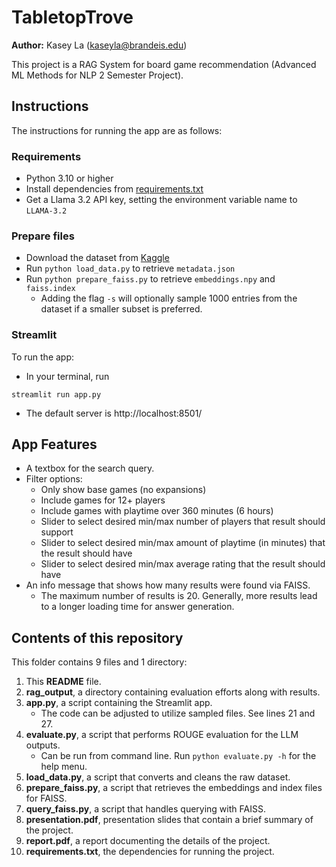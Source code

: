 # TabletopTrove

**Author:** Kasey La (kaseyla@brandeis.edu)

This project is a RAG System for board game recommendation (Advanced ML Methods for NLP 2 Semester Project).

## Instructions

The instructions for running the app are as follows:

### Requirements

* Python 3.10 or higher
* Install dependencies from [requirements.txt](https://github.com/kla7/TabletopTrove/blob/main/requirements.txt)
* Get a Llama 3.2 API key, setting the environment variable name to `LLAMA-3.2`

### Prepare files

* Download the dataset from [Kaggle](https://www.kaggle.com/datasets/gabrio/board-games-dataset)
* Run `python load_data.py` to retrieve `metadata.json`
* Run `python prepare_faiss.py` to retrieve `embeddings.npy` and `faiss.index`
    * Adding the flag `-s` will optionally sample 1000 entries from the dataset if a smaller subset is preferred.

### Streamlit

To run the app:
* In your terminal, run
```
streamlit run app.py
```

* The default server is http://localhost:8501/

## App Features

* A textbox for the search query.
* Filter options:
    * Only show base games (no expansions)
    * Include games for 12+ players
    * Include games with playtime over 360 minutes (6 hours)
    * Slider to select desired min/max number of players that result should support
    * Slider to select desired min/max amount of playtime (in minutes) that the result should have
    * Slider to select desired min/max average rating that the result should have
* An info message that shows how many results were found via FAISS.
    * The maximum number of results is 20. Generally, more results lead to a longer loading time for answer generation.

## Contents of this repository

This folder contains 9 files and 1 directory:

1. This **README** file.
2. **rag_output**, a directory containing evaluation efforts along with results.
3. **app.py**, a script containing the Streamlit app.
   * The code can be adjusted to utilize sampled files. See lines 21 and 27.
4. **evaluate.py**, a script that performs ROUGE evaluation for the LLM outputs.
    * Can be run from command line. Run `python evaluate.py -h` for the help menu.
5. **load_data.py**, a script that converts and cleans the raw dataset.
6. **prepare_faiss.py**, a script that retrieves the embeddings and index files for FAISS.
7. **query_faiss.py**, a script that handles querying with FAISS.
8. **presentation.pdf**, presentation slides that contain a brief summary of the project.
9. **report.pdf**, a report documenting the details of the project.
10. **requirements.txt**, the dependencies for running the project.
